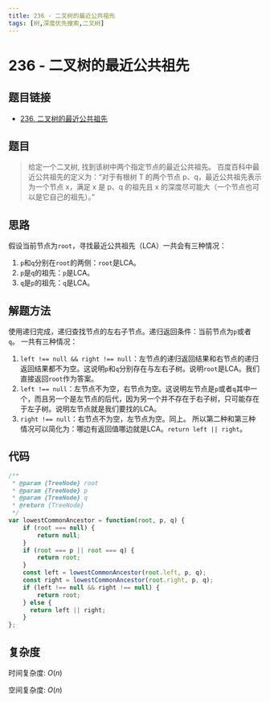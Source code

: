 ```yaml
---
title: 236 - 二叉树的最近公共祖先
tags: [树,深度优先搜索,二叉树]
---
```


# 236 - 二叉树的最近公共祖先

## 题目链接
- [236. 二叉树的最近公共祖先](https://leetcode.cn/problems/lowest-common-ancestor-of-a-binary-tree/description/)

## 题目
> 给定一个二叉树, 找到该树中两个指定节点的最近公共祖先。 百度百科中最近公共祖先的定义为：“对于有根树 T 的两个节点 p、q，最近公共祖先表示为一个节点 x，满足 x 是 p、q 的祖先且 x 的深度尽可能大（一个节点也可以是它自己的祖先）。”

## 思路
假设当前节点为`root`，寻找最近公共祖先（LCA）一共会有三种情况：
1. `p`和`q`分别在`root`的两侧：`root`是LCA。
2. `p`是`q`的祖先：`p`是LCA。
3. `q`是`p`的祖先：`q`是LCA。

## 解题方法
使用递归完成，递归查找节点的左右子节点。递归返回条件：当前节点为`p`或者`q`。
一共有三种情况：
1. `left !== null && right !== null`：左节点的递归返回结果和右节点的递归返回结果都不为空。这说明`p`和`q`分别存在与左右子树。说明`root`是LCA。我们直接返回`root`作为答案。
2. `left !== null`：左节点不为空，右节点为空。这说明左节点是`p`或者`q`其中一个，而且另一个是左节点的后代，因为另一个并不存在于右子树，只可能存在于左子树。说明左节点就是我们要找的LCA。
3. `right !== null`：右节点不为空，左节点为空。同上。
   所以第二种和第三种情况可以简化为：哪边有返回值哪边就是LCA。`return left || right`。

## 代码
```javascript
/**
 * @param {TreeNode} root
 * @param {TreeNode} p
 * @param {TreeNode} q
 * @return {TreeNode}
 */
var lowestCommonAncestor = function(root, p, q) {
    if (root === null) {
        return null;
    }
    if (root === p || root === q) {
        return root;
    }
    const left = lowestCommonAncestor(root.left, p, q);
    const right = lowestCommonAncestor(root.right, p, q);
    if (left !== null && right !== null) {
        return root;
    } else {
      return left || right;
    }
};
```
## 复杂度

时间复杂度: $O(n)$

空间复杂度: $O(n)$